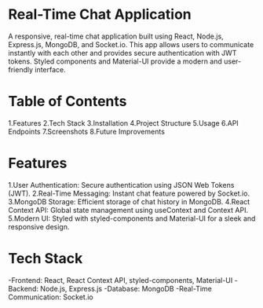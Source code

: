 # **Real-Time Chat Application**
A responsive, real-time chat application built using React, Node.js, Express.js, MongoDB, and Socket.io. This app allows users to communicate instantly with each other and provides secure authentication with JWT tokens. Styled components and Material-UI provide a modern and user-friendly interface.

# **Table of Contents**

1.Features
2.Tech Stack
3.Installation
4.Project Structure
5.Usage
6.API Endpoints
7.Screenshots
8.Future Improvements

# **Features**

1.User Authentication: Secure authentication using JSON Web Tokens (JWT).
2.Real-Time Messaging: Instant chat feature powered by Socket.io.
3.MongoDB Storage: Efficient storage of chat history in MongoDB.
4.React Context API: Global state management using useContext and Context API.
5.Modern UI: Styled with styled-components and Material-UI for a sleek and responsive design.

# **Tech Stack**

-Frontend: React, React Context API, styled-components, Material-UI
-Backend: Node.js, Express.js
-Database: MongoDB
-Real-Time Communication: Socket.io

